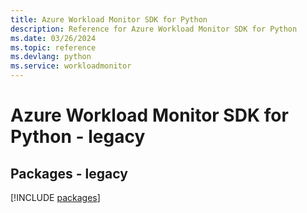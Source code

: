 ```yaml
---
title: Azure Workload Monitor SDK for Python
description: Reference for Azure Workload Monitor SDK for Python
ms.date: 03/26/2024
ms.topic: reference
ms.devlang: python
ms.service: workloadmonitor
---
```

# Azure Workload Monitor SDK for Python - legacy
## Packages - legacy
[!INCLUDE [packages](workload-monitor-index.md)]
